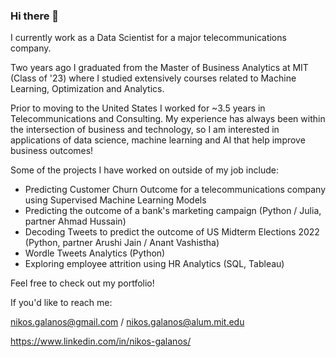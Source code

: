 ### Hi there 👋

I currently work as a Data Scientist for a major telecommunications company. 

Two years ago I graduated from the Master of Business Analytics at MIT (Class of '23) where I studied extensively courses related to Machine Learning, Optimization and Analytics.

Prior to moving to the United States I worked for ~3.5 years in Telecommunications and Consulting. My experience has always been within the intersection of business and technology, so I am interested in applications of data science, machine learning and AI that help improve business outcomes!

Some of the projects I have worked on outside of my job include:

- Predicting Customer Churn Outcome for a telecommunications company using Supervised Machine Learning Models
- Predicting the outcome of a bank's marketing campaign (Python / Julia, partner Ahmad Hussain) 
- Decoding Tweets to predict the outcome of US Midterm Elections 2022 (Python, partner Arushi Jain / Anant Vashistha)
- Wordle Tweets Analytics (Python)
- Exploring employee attrition using HR Analytics (SQL, Tableau)

Feel free to check out my portfolio!

If you'd like to reach me:

nikos.galanos@gmail.com / nikos.galanos@alum.mit.edu

https://www.linkedin.com/in/nikos-galanos/
